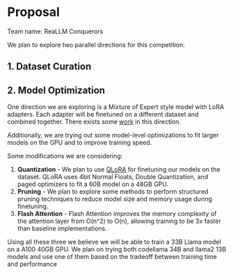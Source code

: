 
# Proposal
Team name: ReaLLM Conquerors

We plan to explore two parallel directions for this competition:

## 1. Dataset Curation

## 2. Model Optimization
One direction we are exploring is a Mixture of Expert style model with LoRA adapters. Each adapter will be finetuned on a different dataset and combined together. There exists some [work](https://arxiv.org/pdf/2307.13269.pdf) in this direction.

Additionally, we are trying out some model-level optimizations to fit larger models on the GPU and to improve training speed. 

Some modifications we are considering:
1. **Quantization** - We plan to use [QLoRA](https://arxiv.org/pdf/2305.14314.pdf) for finetuning our models on the dataset. QLoRA uses 4bit Normal Floats, Double Quantization, and paged optimizers to fit a 60B model on a 48GB GPU.
2. **Pruning** - We plan to explore some methods to perform structured pruning techniques to reduce model size and memory usage during finetuning.
3. **Flash Attention** - Flash Attention improves the memory complexity of the attention layer from O(n^2) to O(n), allowing training to be 3x faster than baseline implementations.

Using all these three we believe we will be able to train a 33B Llama model on a A100 40GB GPU. We plan on trying both codellama 34B and llama2 13B models and use one of them based on the tradeoff between training time and performance 



